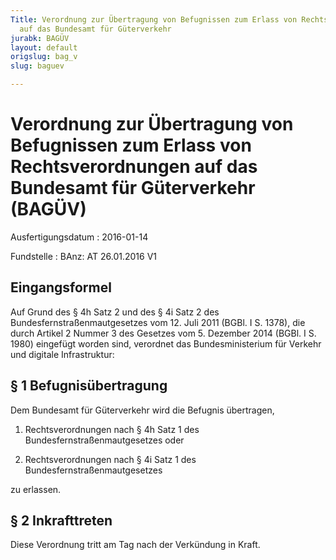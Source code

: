 ```yaml
---
Title: Verordnung zur Übertragung von Befugnissen zum Erlass von Rechtsverordnungen
  auf das Bundesamt für Güterverkehr
jurabk: BAGÜV
layout: default
origslug: bag_v
slug: baguev

---
```


# Verordnung zur Übertragung von Befugnissen zum Erlass von Rechtsverordnungen auf das Bundesamt für Güterverkehr (BAGÜV)

Ausfertigungsdatum
:   2016-01-14

Fundstelle
:   BAnz: AT 26.01.2016 V1


## Eingangsformel

Auf Grund des § 4h Satz 2 und des § 4i Satz 2 des
Bundesfernstraßenmautgesetzes vom 12. Juli 2011 (BGBl. I S. 1378), die
durch Artikel 2 Nummer 3 des Gesetzes vom 5. Dezember 2014 (BGBl. I S.
1980) eingefügt worden sind, verordnet das Bundesministerium für
Verkehr und digitale Infrastruktur:


## § 1 Befugnisübertragung

Dem Bundesamt für Güterverkehr wird die Befugnis übertragen,

1.  Rechtsverordnungen nach § 4h Satz 1 des Bundesfernstraßenmautgesetzes
    oder


2.  Rechtsverordnungen nach § 4i Satz 1 des Bundesfernstraßenmautgesetzes



zu erlassen.


## § 2 Inkrafttreten

Diese Verordnung tritt am Tag nach der Verkündung in Kraft.

